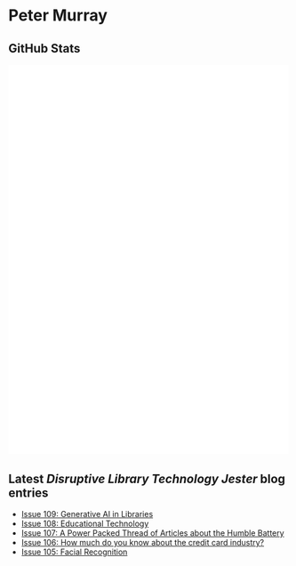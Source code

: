 # Peter Murray

## GitHub Stats
![Metrics](/github-metrics.svg)


## Latest _Disruptive Library Technology Jester_ blog entries
<!-- BLOG-POST-LIST:START -->
- [Issue 109: Generative AI in Libraries](https://dltj.org/article/issue-109-llm-library)
- [Issue 108: Educational Technology](https://dltj.org/article/issue-108-educational-technology)
- [Issue 107: A Power Packed Thread of Articles about the Humble Battery](https://dltj.org/article/issue-107-batteries)
- [Issue 106: How much do you know about the credit card industry?](https://dltj.org/article/issue-106-credit-cards)
- [Issue 105: Facial Recognition](https://dltj.org/article/issue-105-facial-recognition)
<!-- BLOG-POST-LIST:END -->


[LinkedIn]: https://www.linkedin.com/in/datagazetteer "LinkedIn"
[Twitter]: https://twitter.com/DataG "Twitter"
[blog]: https://dltj.org/ "Blog"
